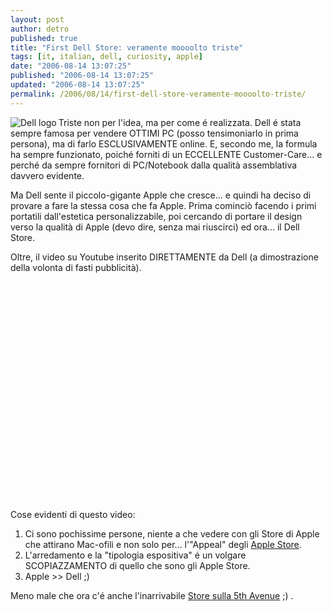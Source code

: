 ```yaml
---
layout: post
author: detro
published: true
title: "First Dell Store: veramente moooolto triste"
tags: [it, italian, dell, curiosity, apple]
date: "2006-08-14 13:07:25"
published: "2006-08-14 13:07:25"
updated: "2006-08-14 13:07:25"
permalink: /2006/08/14/first-dell-store-veramente-moooolto-triste/
---
```


<img src="http://img.dell.com/images/global/brand/ui/logo43.gif" alt="Dell logo" align="left" />
Triste non per l'idea, ma per come é realizzata.
Dell é stata sempre famosa per vendere OTTIMI PC (posso tensimoniarlo in prima persona), ma di farlo ESCLUSIVAMENTE online.
E, secondo me, la formula ha sempre funzionato, poiché forniti di un ECCELLENTE Customer-Care... e perché da sempre fornitori di PC/Notebook dalla qualità assemblativa davvero evidente.

Ma Dell sente il piccolo-gigante Apple che cresce... e quindi ha deciso di provare a fare la stessa cosa che fa Apple. Prima cominciò facendo i primi portatili dall'estetica personalizzabile, poi cercando di portare il design verso la qualità di Apple (devo dire, senza mai riuscirci) ed ora... il Dell Store.

Oltre, il video su Youtube inserito DIRETTAMENTE da Dell (a dimostrazione della volonta di fasti pubblicità).
<!--more-->
<object width="425" height="350"><param name="movie" value="http://www.youtube.com/v/Ck3o43ARSao"></param><embed src="http://www.youtube.com/v/Ck3o43ARSao" type="application/x-shockwave-flash" width="425" height="350"></embed></object>

Cose evidenti di questo video:
1) Ci sono pochissime persone, niente a che vedere con gli Store di Apple che attirano Mac-ofili e non solo per... l'"Appeal" degli <a href="http://www.apple.com/retail/">Apple Store</a>.
2) L'arredamento e la "tipologia espositiva" é un volgare SCOPIAZZAMENTO di quello che sono gli Apple Store.
3) Apple >> Dell ;)

Meno male che ora c'é anche l'inarrivabile <a href="http://www.apple.com/retail/fifthavenue/week/20060813.html">Store sulla 5th Avenue</a> ;) .
